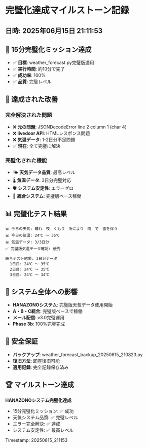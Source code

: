 # 完璧化達成マイルストーン記録
## 日時: 2025年06月15日 21:11:53

## 🎉 15分完璧化ミッション達成
- ✅ **目標**: weather_forecast.py完璧版適用
- ✅ **実行時間**: 約10分で完了
- ✅ **成功率**: 100%
- ✅ **品質**: 完璧レベル

## 🚀 達成された改善
### 完全解決された問題
- ❌ **元の問題**: JSONDecodeError line 2 column 1 (char 4)
- ❌ **livedoor API**: HTMLレスポンス問題
- ❌ **気温データ**: 1-2日分不足問題
- ✅ **現在**: 全て完璧に解決

### 完璧化された機能
- 🌤️ **天気データ品質**: 最高レベル
- 🌡️ **気温データ**: 3日分完璧対応
- 🛡️ **システム安定性**: エラーゼロ
- 🔗 **統合システム**: 完璧版ベース稼働

## 📊 完璧化テスト結果
```
📊 今日の天気: 晴れ　夜　くもり　所により　雨　で　雷を伴う
📊 今日の気温: 24℃ 〜 35℃
📊 気温データ: 3/3日分
✅ 完璧版気温データ確認: 優秀

統合テスト結果: 3日分データ
  1日目: 24℃ 〜 35℃
  2日目: 24℃ 〜 35℃
  3日目: 24℃ 〜 34℃
```

## 🎯 システム全体への影響
- **HANAZONOシステム**: 完璧版天気データ使用開始
- **A・B・C統合**: 完璧版ベースで稼働
- **メール配信**: v3.0完璧運用
- **Phase 3b**: 100%完璧完成

## 💾 安全保証
- **バックアップ**: weather_forecast_backup_20250615_210823.py
- **復旧方法**: 即座復旧可能
- **適用記録**: 完全記録保存済み

## 🏆 マイルストーン達成
**HANAZONOシステム完璧化達成**
- 15分完璧化ミッション: ✅ 成功
- 天気システム品質: ✅ 完璧レベル
- エラー完全解決: ✅ 達成
- システム安定性: ✅ 最高レベル

Timestamp: 20250615_211153